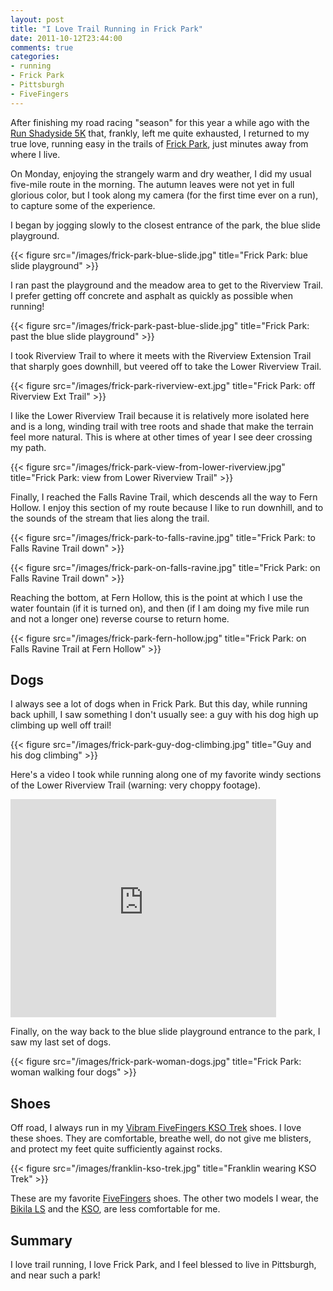 ```yaml
---
layout: post
title: "I Love Trail Running in Frick Park"
date: 2011-10-12T23:44:00
comments: true
categories:
- running
- Frick Park
- Pittsburgh
- FiveFingers
---
```

After finishing my road racing "season" for this year a while ago with the [Run Shadyside 5K](/blog/2011/10/01/run-shadyside-5k-outrunning-mickey-mouse-and-lending-a-trumpet/) that, frankly, left me quite exhausted, I returned to my true love, running easy in the trails of [Frick Park](http://www.pittsburghparks.org/frick), just minutes away from where I live.

On Monday, enjoying the strangely warm and dry weather, I did my usual five-mile route in the morning. The autumn leaves were not yet in full glorious color, but I took along my camera (for the first time ever on a run), to capture some of the experience.

I began by jogging slowly to the closest entrance of the park, the blue slide playground.

{{< figure src="/images/frick-park-blue-slide.jpg" title="Frick Park: blue slide playground" >}}

<!--more-->

I ran past the playground and the meadow area to get to the Riverview Trail. I prefer getting off concrete and asphalt as quickly as possible when running!

{{< figure src="/images/frick-park-past-blue-slide.jpg" title="Frick Park: past the blue slide playground" >}}

I took Riverview Trail to where it meets with the Riverview Extension Trail that sharply goes downhill, but veered off to take the Lower Riverview Trail.

{{< figure src="/images/frick-park-riverview-ext.jpg" title="Frick Park: off Riverview Ext Trail" >}}

I like the Lower Riverview Trail because it is relatively more isolated here and is a long, winding trail with tree roots and shade that make the terrain feel more natural. This is where at other times of year I see deer crossing my path.

{{< figure src="/images/frick-park-view-from-lower-riverview.jpg" title="Frick Park: view from Lower Riverview Trail" >}}

Finally, I reached the Falls Ravine Trail, which descends all the way to Fern Hollow. I enjoy this section of my route because I like to run downhill, and to the sounds of the stream that lies along the trail.

{{< figure src="/images/frick-park-to-falls-ravine.jpg" title="Frick Park: to Falls Ravine Trail down" >}}

{{< figure src="/images/frick-park-on-falls-ravine.jpg" title="Frick Park: on Falls Ravine Trail down" >}}

Reaching the bottom, at Fern Hollow, this is the point at which I use the water fountain (if it is turned on), and then (if I am doing my five mile run and not a longer one) reverse course to return home.

{{< figure src="/images/frick-park-fern-hollow.jpg" title="Frick Park: on Falls Ravine Trail at Fern Hollow" >}}

## Dogs

I always see a lot of dogs when in Frick Park. But this day, while running back uphill, I saw something I don't usually see: a guy with his dog high up climbing up well off trail!

{{< figure src="/images/frick-park-guy-dog-climbing.jpg" title="Guy and his dog climbing" >}}

Here's a video I took while running along one of my favorite windy sections of the Lower Riverview Trail (warning: very choppy footage).

<iframe width="425" height="349" src="http://www.youtube.com/embed/-0KAzjUZ4bQ?hl=en&fs=1" frameborder="0" allowfullscreen></iframe>

Finally, on the way back to the blue slide playground entrance to the park, I saw my last set of dogs.

{{< figure src="/images/frick-park-woman-dogs.jpg" title="Frick Park: woman walking four dogs" >}}

## Shoes

Off road, I always run in my [Vibram FiveFingers KSO Trek](http://www.vibramfivefingers.com/products/Five-Fingers-KSO-Trek-Mens.htm) shoes. I love these shoes. They are comfortable, breathe well, do not give me blisters, and protect my feet quite sufficiently against rocks.

{{< figure src="/images/franklin-kso-trek.jpg" title="Franklin wearing KSO Trek" >}}

These are my favorite [FiveFingers](http://www.vibramfivefingers.com/) shoes. The other two models I wear, the [Bikila LS](/blog/2011/09/25/blistered-but-blissful-in-the-burgh/) and the [KSO](/blog/2011/10/08/my-god-its-full-of-stairs-pittsburgh-step-trek-2011/), are less comfortable for me.

## Summary

I love trail running, I love Frick Park, and I feel blessed to live in Pittsburgh, and near such a park!
